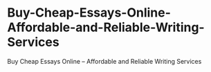 # Buy-Cheap-Essays-Online-Affordable-and-Reliable-Writing-Services
Buy Cheap Essays Online – Affordable and Reliable Writing Services
